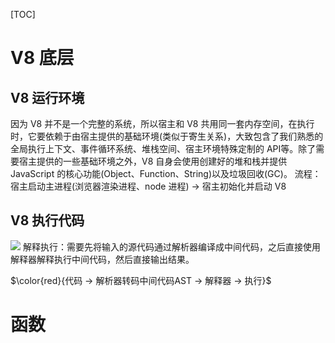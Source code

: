 [TOC]
# V8 底层

## V8 运行环境
因为 V8 并不是一个完整的系统，所以宿主和 V8 共用同一套内存空间，在执行时，它要依赖于由宿主提供的基础环境(类似于寄生关系)，大致包含了我们熟悉的全局执行上下文、事件循环系统、堆栈空间、宿主环境特殊定制的 API等。除了需要宿主提供的一些基础环境之外，V8 自身会使用创建好的堆和栈并提供 JavaScript 的核心功能(Object、Function、String)以及垃圾回收(GC)。
流程： 宿主启动主进程(浏览器渲染进程、node 进程) -> 宿主初始化并启动 V8
## V8 执行代码
![](https://p9-juejin.byteimg.com/tos-cn-i-k3u1fbpfcp/8ded4af9433045fe9463b983c5f71c7b~tplv-k3u1fbpfcp-watermark.image)
解释执行：需要先将输入的源代码通过解析器编译成中间代码，之后直接使用解释器解释执行中间代码，然后直接输出结果。

$\color{red}{代码 → 解析器转码中间代码AST → 解释器 -> 执行}$


# 函数
